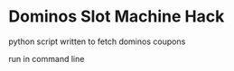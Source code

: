 Dominos Slot Machine Hack
=============================

python script written to fetch dominos coupons

run in command line
